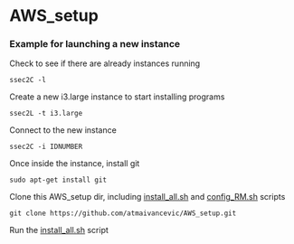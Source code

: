 # AWS_setup

### Example for launching a new instance

Check to see if there are already instances running

```
ssec2C -l
```

Create a new i3.large instance to start installing programs

```ssec2L -t i3.large```

Connect to the new instance

`ssec2C -i IDNUMBER`

Once inside the instance, install git

`sudo apt-get install git`

Clone this AWS_setup dir, including [install_all.sh](install_all.sh) and [config_RM.sh](config_RM.sh) scripts

`git clone https://github.com/atmaivancevic/AWS_setup.git`

Run the [install_all.sh](install_all.sh) script




